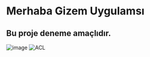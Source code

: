 # Merhaba Gizem Uygulamsı
## Bu proje deneme amaçlıdır.
![image](https://github.com/user-attachments/assets/9ee808d0-a560-43b2-8959-dd6d2e1bfed0)
![ACL](https://github.com/user-attachments/assets/9e069b22-9ac3-4018-912c-7aa6eb475b9d)
